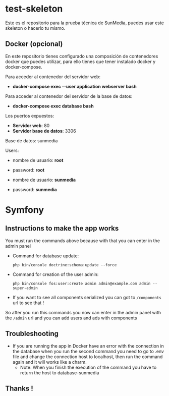 # test-skeleton

Este es el repositorio para la prueba técnica de SunMedia, puedes usar este skeleton o hacerlo tu mismo.


## Docker (opcional)

En este repositorio tienes configurado una composición de contenedores docker que puedes utilizar, para ello tienes que tener instalado docker y docker-compose.

Para acceder al contenedor del servidor web: 

  - **docker-compose exec --user application webserver bash**
  
Para acceder al contenedor del servidor de la base de datos: 

  - **docker-compose exec database bash**
  
Los puertos expuestos:

  - **Servidor web**: 80
  - **Servidor base de datos**: 3306
  
Base de datos: sunmedia

Users:

  - nombre de usuario: **root**
  - password: **root**
  

  - nombre de usuario: **sunmedia**
  - password: **sunmedia**
  
Symfony
===

## Instructions to make the app works

You must run the commands above because with that you can enter in the admin panel 

- Command for database update:
    ```
    php bin/console doctrine:schema:update --force
    ```

- Command for creation of the user admin:
    ```
    php bin/console fos:user:create admin admin@example.com admin --super-admin
    ```
- If you want to see all components  serialized you can got to ```/components``` url to see that !

So after you run this commands you now can enter in the admin panel with the ```/admin``` url and you can add users and ads with components

## Troubleshooting

- If you are running the app in Docker have an error with the connection in the database when you run the second command you need to go to .env file and change the connection host to localhost, then run the command again and it will works like a charm.
    - Note: When you finish the execution of the command you have to return the host to database-sunmedia 
  
## Thanks !
